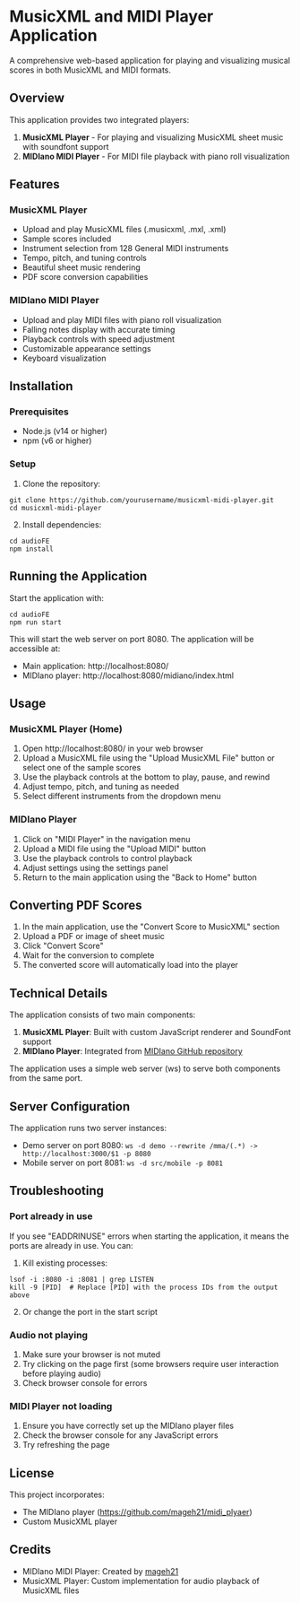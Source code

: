 # MusicXML and MIDI Player Application

A comprehensive web-based application for playing and visualizing musical scores in both MusicXML and MIDI formats.

## Overview

This application provides two integrated players:
1. **MusicXML Player** - For playing and visualizing MusicXML sheet music with soundfont support
2. **MIDIano MIDI Player** - For MIDI file playback with piano roll visualization

## Features

### MusicXML Player
- Upload and play MusicXML files (.musicxml, .mxl, .xml)
- Sample scores included
- Instrument selection from 128 General MIDI instruments
- Tempo, pitch, and tuning controls
- Beautiful sheet music rendering
- PDF score conversion capabilities

### MIDIano MIDI Player
- Upload and play MIDI files with piano roll visualization
- Falling notes display with accurate timing
- Playback controls with speed adjustment
- Customizable appearance settings
- Keyboard visualization

## Installation

### Prerequisites
- Node.js (v14 or higher)
- npm (v6 or higher)

### Setup

1. Clone the repository:
```
git clone https://github.com/yourusername/musicxml-midi-player.git
cd musicxml-midi-player
```

2. Install dependencies:
```
cd audioFE
npm install
```

## Running the Application

Start the application with:

```
cd audioFE
npm run start
```

This will start the web server on port 8080. The application will be accessible at:
- Main application: http://localhost:8080/
- MIDIano player: http://localhost:8080/midiano/index.html

## Usage

### MusicXML Player (Home)
1. Open http://localhost:8080/ in your web browser
2. Upload a MusicXML file using the "Upload MusicXML File" button or select one of the sample scores
3. Use the playback controls at the bottom to play, pause, and rewind
4. Adjust tempo, pitch, and tuning as needed
5. Select different instruments from the dropdown menu

### MIDIano Player
1. Click on "MIDI Player" in the navigation menu
2. Upload a MIDI file using the "Upload MIDI" button
3. Use the playback controls to control playback
4. Adjust settings using the settings panel
5. Return to the main application using the "Back to Home" button

## Converting PDF Scores
1. In the main application, use the "Convert Score to MusicXML" section
2. Upload a PDF or image of sheet music
3. Click "Convert Score"
4. Wait for the conversion to complete
5. The converted score will automatically load into the player

## Technical Details

The application consists of two main components:
1. **MusicXML Player**: Built with custom JavaScript renderer and SoundFont support
2. **MIDIano Player**: Integrated from [MIDIano GitHub repository](https://github.com/mageh21/midi_plyaer)

The application uses a simple web server (ws) to serve both components from the same port.

## Server Configuration

The application runs two server instances:
- Demo server on port 8080: `ws -d demo --rewrite /mma/(.*) -> http://localhost:3000/$1 -p 8080`
- Mobile server on port 8081: `ws -d src/mobile -p 8081`

## Troubleshooting

### Port already in use
If you see "EADDRINUSE" errors when starting the application, it means the ports are already in use. You can:
1. Kill existing processes:
```
lsof -i :8080 -i :8081 | grep LISTEN
kill -9 [PID]  # Replace [PID] with the process IDs from the output above
```
2. Or change the port in the start script

### Audio not playing
1. Make sure your browser is not muted
2. Try clicking on the page first (some browsers require user interaction before playing audio)
3. Check browser console for errors

### MIDI Player not loading
1. Ensure you have correctly set up the MIDIano player files
2. Check the browser console for any JavaScript errors
3. Try refreshing the page

## License

This project incorporates:
- The MIDIano player (https://github.com/mageh21/midi_plyaer)
- Custom MusicXML player

## Credits

- MIDIano MIDI Player: Created by [mageh21](https://github.com/mageh21/midi_plyaer)
- MusicXML Player: Custom implementation for audio playback of MusicXML files 